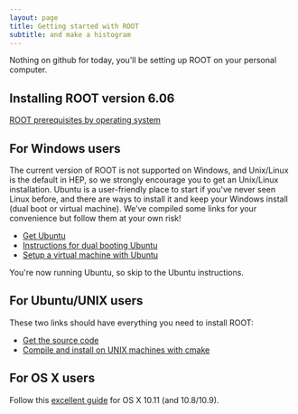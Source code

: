 ```yaml
---
layout: page
title: Getting started with ROOT
subtitle: and make a histogram
---
```


Nothing on github for today, you'll be setting up ROOT on your personal computer.

## Installing ROOT version 6.06

[ROOT prerequisites by operating system](https://root.cern.ch/build-prerequisites)

## For Windows users

The current version of ROOT is not supported on Windows, and Unix/Linux is the default in HEP, so we strongly encourage you to get an Unix/Linux installation. Ubuntu is a user-friendly place to start if you've never seen Linux before, and there are ways to install it and keep your Windows install (dual boot or virtual machine). We’ve compiled some links for your convenience but follow them at your own risk!

- [Get Ubuntu](http://www.ubuntu.com/download/desktop/)
- [Instructions for dual booting Ubuntu](https://help.ubuntu.com/community/WindowsDualBoot)
- [Setup a virtual machine with Ubuntu](http://www.instructables.com/id/Introduction-38/)

You're now running Ubuntu, so skip to the Ubuntu instructions.

## For Ubuntu/UNIX users

These two links should have everything you need to install ROOT:

- [Get the source code](https://root.cern.ch/content/release-60602)
- [Compile and install on UNIX machines with cmake](https://root.cern.ch/installing-root-source)

## For OS X users

Follow this [excellent guide](https://alexpearce.me/2016/02/root-on-os-x-el-capitan/) for OS X 10.11 (and 10.8/10.9).